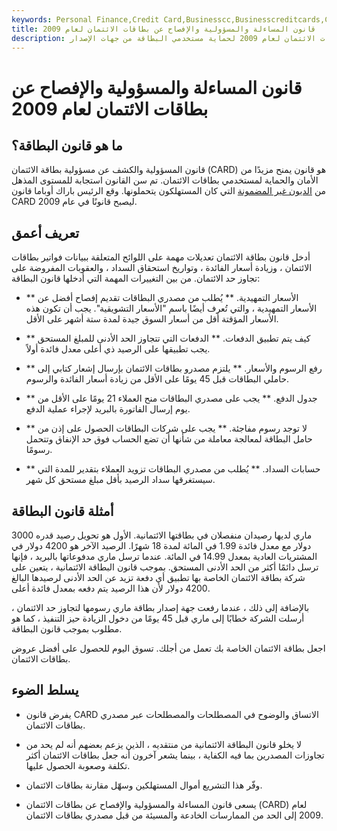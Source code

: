 ```yaml
---
keywords: Personal Finance,Credit Card,Businesscc,Businesscreditcards,Calculator,Card act,Creditcards,Prepaidcards,Rewardscards,Credit Cards
title: قانون المساءلة والمسؤولية والإفصاح عن بطاقات الائتمان لعام 2009
description: تم تصميم قانون المساءلة والمسؤولية والإفصاح عن بطاقات الائتمان لعام 2009 لحماية مستخدمي البطاقة من جهات الإصدار &amp; # 39 ؛ ممارسات الإقراض المسيئة.
---
```


# قانون المساءلة والمسؤولية والإفصاح عن بطاقات الائتمان لعام 2009
## ما هو قانون البطاقة؟

قانون المسؤولية والكشف عن مسؤولية بطاقة الائتمان (CARD) هو قانون يمنح مزيدًا من الأمان والحماية لمستخدمي بطاقات الائتمان. تم سن القانون استجابة للمستوى المذهل من [الديون غير المضمونة](/unsecureddebt) التي كان المستهلكون يتحملونها. وقع الرئيس باراك أوباما قانون CARD ليصبح قانونًا في عام 2009.

## تعريف أعمق

أدخل قانون بطاقة الائتمان تعديلات مهمة على اللوائح المتعلقة ببيانات فواتير بطاقات الائتمان ، وزيادة أسعار الفائدة ، وتواريخ استحقاق السداد ، والعقوبات المفروضة على تجاوز حد الائتمان. من بين التغييرات المهمة التي أدخلها قانون البطاقة:

- ** الأسعار التمهيدية. ** يُطلب من مصدري البطاقات تقديم إفصاح أفضل عن الأسعار التمهيدية ، والتي تُعرف أيضًا باسم "الأسعار التشويقية". يجب أن تكون هذه الأسعار المؤقتة أقل من أسعار السوق جيدة لمدة ستة أشهر على الأقل.

- ** كيف يتم تطبيق الدفعات. ** الدفعات التي تتجاوز الحد الأدنى للمبلغ المستحق يجب تطبيقها على الرصيد ذي أعلى معدل فائدة أولاً.

- ** رفع الرسوم والأسعار. ** يلتزم مصدرو بطاقات الائتمان بإرسال إشعار كتابي إلى حاملي البطاقات قبل 45 يومًا على الأقل من زيادة أسعار الفائدة والرسوم.

- ** جدول الدفع. ** يجب على مصدري البطاقات منح العملاء 21 يومًا على الأقل من يوم إرسال الفاتورة بالبريد لإجراء عملية الدفع.

- ** لا توجد رسوم مفاجئة. ** يجب على شركات البطاقات الحصول على إذن من حامل البطاقة لمعالجة معاملة من شأنها أن تضع الحساب فوق حد الإنفاق وتتحمل رسومًا.

- ** حسابات السداد. ** يُطلب من مصدري البطاقات تزويد العملاء بتقدير للمدة التي سيستغرقها سداد الرصيد بأقل مبلغ مستحق كل شهر.

## أمثلة قانون البطاقة

ماري لديها رصيدان منفصلان في بطاقتها الائتمانية. الأول هو تحويل رصيد قدره 3000 دولار مع معدل فائدة 1.99 في المائة لمدة 18 شهرًا. الرصيد الآخر هو 4200 دولار في المشتريات العادية بمعدل 14.99 في المائة. عندما ترسل ماري مدفوعاتها بالبريد ، فإنها ترسل دائمًا أكثر من الحد الأدنى المستحق. بموجب قانون البطاقة الائتمانية ، يتعين على شركة بطاقة الائتمان الخاصة بها تطبيق أي دفعة تزيد عن الحد الأدنى لرصيدها البالغ 4200 دولار لأن هذا الرصيد يتم دفعه بمعدل فائدة أعلى.

بالإضافة إلى ذلك ، عندما رفعت جهة إصدار بطاقة ماري رسومها لتجاوز حد الائتمان ، أرسلت الشركة خطابًا إلى ماري قبل 45 يومًا من دخول الزيادة حيز التنفيذ ، كما هو مطلوب بموجب قانون البطاقة.

اجعل بطاقة الائتمان الخاصة بك تعمل من أجلك. تسوق اليوم للحصول على أفضل عروض بطاقات الائتمان.



## يسلط الضوء

- يفرض قانون CARD الاتساق والوضوح في المصطلحات والمصطلحات عبر مصدري بطاقات الائتمان.

- لا يخلو قانون البطاقة الائتمانية من منتقديه ، الذين يزعم بعضهم أنه لم يحد من تجاوزات المصدرين بما فيه الكفاية ، بينما يشعر آخرون أنه جعل بطاقات الائتمان أكثر تكلفة وصعوبة الحصول عليها.

- وفّر هذا التشريع أموال المستهلكين وسهّل مقارنة بطاقات الائتمان.

- يسعى قانون المساءلة والمسؤولية والإفصاح عن بطاقات الائتمان (CARD) لعام 2009 إلى الحد من الممارسات الخادعة والمسيئة من قبل مصدري بطاقات الائتمان.

